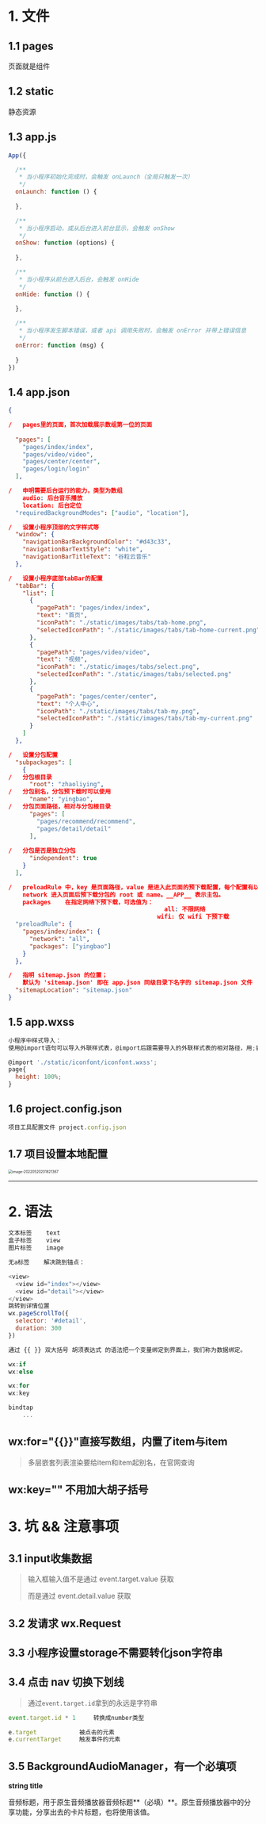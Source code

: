 # 1. 文件

## 1.1 pages

页面就是组件

## 1.2 static

静态资源

## 1.3 app.js

```js
App({

  /**
   * 当小程序初始化完成时，会触发 onLaunch（全局只触发一次）
   */
  onLaunch: function () {
    
  },

  /**
   * 当小程序启动，或从后台进入前台显示，会触发 onShow
   */
  onShow: function (options) {
    
  },

  /**
   * 当小程序从前台进入后台，会触发 onHide
   */
  onHide: function () {
    
  },

  /**
   * 当小程序发生脚本错误，或者 api 调用失败时，会触发 onError 并带上错误信息
   */
  onError: function (msg) {
    
  }
})

```



## 1.4 app.json

```json
{

/   pages里的页面，首次加载展示数组第一位的页面
    
  "pages": [
    "pages/index/index",
    "pages/video/video",
    "pages/center/center",
    "pages/login/login"
  ],

/	申明需要后台运行的能力，类型为数组	
	audio: 后台音乐播放 
	location: 后台定位
  "requiredBackgroundModes": ["audio", "location"],

/	设置小程序顶部的文字样式等
  "window": {
    "navigationBarBackgroundColor": "#d43c33",
    "navigationBarTextStyle": "white",
    "navigationBarTitleText": "谷粒云音乐"
  },

/	设置小程序底部tabBar的配置
  "tabBar": {
    "list": [
      {
        "pagePath": "pages/index/index",
        "text": "首页",
        "iconPath": "./static/images/tabs/tab-home.png",
        "selectedIconPath": "./static/images/tabs/tab-home-current.png"
      },
      {
        "pagePath": "pages/video/video",
        "text": "视频",
        "iconPath": "./static/images/tabs/select.png",
        "selectedIconPath": "./static/images/tabs/selected.png"
      },
      {
        "pagePath": "pages/center/center",
        "text": "个人中心",
        "iconPath": "./static/images/tabs/tab-my.png",
        "selectedIconPath": "./static/images/tabs/tab-my-current.png"
      }
    ]
  },

/	设置分包配置
  "subpackages": [
    {
/	分包根目录
      "root": "zhaoliying",
/	分包别名，分包预下载时可以使用
      "name": "yingbao",
/	分包页面路径，相对与分包根目录
      "pages": [
        "pages/recommend/recommend",
        "pages/detail/detail"
      ],
        
/	分包是否是独立分包
      "independent": true
    }
  ],

/	preloadRule 中，key 是页面路径，value 是进入此页面的预下载配置，每个配置有以下几项：
	network	进入页面后预下载分包的 root 或 name。__APP__ 表示主包。
	packages	在指定网络下预下载，可选值为：
                                            all: 不限网络
                                		  wifi: 仅 wifi 下预下载
  "preloadRule": {
    "pages/index/index": {
      "network": "all",
      "packages": ["yingbao"]
    }
  },

/	指明 sitemap.json 的位置；
	默认为 'sitemap.json' 即在 app.json 同级目录下名字的 sitemap.json 文件
  "sitemapLocation": "sitemap.json"
}
```



## 1.5 app.wxss

```js
小程序中样式导入：
使用@import语句可以导入外联样式表，@import后跟需要导入的外联样式表的相对路径，用;表示语句结束。

@import './static/iconfont/iconfont.wxss';
page{
  height: 100%;
}
```



## 1.6 project.config.json

```js
项目工具配置文件 project.config.json
```





## 1.7 项目设置本地配置



<img src="H:\前端typora笔记\typora-user-images\image-20220520201821367.png" alt="image-20220520201821367" style="zoom: 50%;" />





------

# 2. 语法



```js
文本标签	text
盒子标签	view
图片标签	image

无a标签	解决跳到锚点：

<view>
  <view id="index"></view>
  <view id="detail"></view>
</view>
跳转到详情位置
wx.pageScrollTo({
  selector: '#detail',
  duration: 300
})
```



```js
通过 {{ }} 双大括号 胡须表达式 的语法把一个变量绑定到界面上，我们称为数据绑定。
```



```js
wx:if
wx:else

wx:for
wx:key

bindtap
    ...
```



## wx:for="{{}}"直接写数组，内置了item与item

> 多层嵌套列表渲染要给item和item起别名，在官网查询



## wx:key="" 不用加大胡子括号



# 3. 坑 && 注意事项

## 3.1 input收集数据

> 输入框输入值不是通过 event.target.value 获取
>
> 而是通过 event.detail.value 获取



## 3.2 发请求 wx.Request



## 3.3 小程序设置storage不需要转化json字符串





## 3.4 点击 nav 切换下划线

> 通过`event.target.id`拿到的永远是字符串

```js
event.target.id * 1		转换成number类型
```



```js
e.target			被点击的元素
e.currentTarget		触发事件的元素
```





## 3.5 BackgroundAudioManager，有一个必填项

**string title**

音频标题，用于原生音频播放器音频标题**（必填）**。原生音频播放器中的分享功能，分享出去的卡片标题，也将使用该值。







